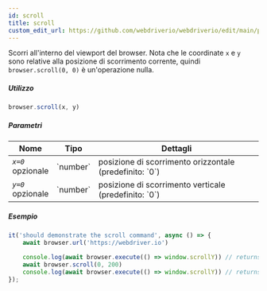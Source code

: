 ```yaml
---
id: scroll
title: scroll
custom_edit_url: https://github.com/webdriverio/webdriverio/edit/main/packages/webdriverio/src/commands/browser/scroll.ts
---
```


Scorri all'interno del viewport del browser. Nota che le coordinate `x` e `y` sono relative alla posizione
di scorrimento corrente, quindi `browser.scroll(0, 0)` è un'operazione nulla.

##### Utilizzo

```js
browser.scroll(x, y)
```

##### Parametri

<table>
  <thead>
    <tr>
      <th>Nome</th><th>Tipo</th><th>Dettagli</th>
    </tr>
  </thead>
  <tbody>
    <tr>
      <td><code><var>x=0</var></code><br /><span className="label labelWarning">opzionale</span></td>
      <td>`number`</td>
      <td>posizione di scorrimento orizzontale (predefinito: `0`)</td>
    </tr>
    <tr>
      <td><code><var>y=0</var></code><br /><span className="label labelWarning">opzionale</span></td>
      <td>`number`</td>
      <td>posizione di scorrimento verticale (predefinito: `0`)</td>
    </tr>
  </tbody>
</table>

##### Esempio

```js title="scroll.js"
it('should demonstrate the scroll command', async () => {
    await browser.url('https://webdriver.io')

    console.log(await browser.execute(() => window.scrollY)) // returns 0
    await browser.scroll(0, 200)
    console.log(await browser.execute(() => window.scrollY)) // returns 200
});
```